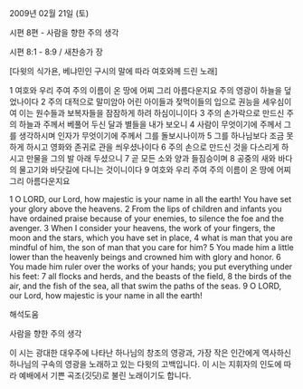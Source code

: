 2009년 02월 21일 (토)

시편 8편 - 사람을 향한 주의 생각



시편 8:1 - 8:9 / 새찬송가  장

[다윗의 식가욘, 베냐민인 구시의 말에 따라 여호와께 드린 노래]

1  여호와 우리 주여 주의 이름이 온 땅에 어찌 그리 아름다운지요 
 주의 영광이 하늘을 덮었나이다
2  주의 대적으로 말미암아 
 어린 아이들과 젖먹이들의 입으로 권능을 세우심이여 
 이는 원수들과 보복자들을 잠잠하게 하려 하심이니이다
3  주의 손가락으로 만드신 주의 하늘과 
 주께서 베풀어 두신 달과 별들을 내가 보오니
4  사람이 무엇이기에 주께서 그를 생각하시며
 인자가 무엇이기에 주께서 그를 돌보시나이까 
5  그를 하나님보다 조금 못하게 하시고 
 영화와 존귀로 관을 씌우셨나이다
6  주의 손으로 만드신 것을 다스리게 하시고 
 만물을 그의 발 아래 두셨으니
7  곧 모든 소와 양과 들짐승이며
8  공중의 새와 바다의 물고기와 바닷길에 다니는 것이니이다
9  여호와 우리 주여 주의 이름이 온 땅에 어찌 그리 아름다운지요 

1 O LORD, our Lord, how majestic is your name in all the earth! You have set your glory above the heavens. 
2 From the lips of children and infants you have ordained praise because of your enemies, to silence the foe and the avenger. 
3 When I consider your heavens, the work of your fingers, the moon and the stars, which you have set in place, 
4 what is man that you are mindful of him, the son of man that you care for him? 
5 You made him a little lower than the heavenly beings and crowned him with glory and honor. 
6 You made him ruler over the works of your hands; you put everything under his feet: 
7 all flocks and herds, and the beasts of the field, 
8 the birds of the air, and the fish of the sea, all that swim the paths of the seas. 
9 O LORD, our Lord, how majestic is your name in all the earth!

해석도움





사람을 향한 주의 생각

이 시는 광대한 대우주에 나타난 하나님의 창조의 영광과, 가장 작은 인간에게 역사하신 하나님의 구속의 영광을 노래하고 있는 다윗의 고백입니다. 이 시는 지휘자의 인도에 따라 예배에서 기쁜 곡조(깃딧)로 불린 노래이기도 합니다.
